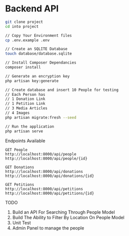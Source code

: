 # Backend API

```bash
git clone project
cd into project

// Copy Your Environment files
cp .env.example .env

// Create an SQLITE Database
touch database/database.sqlite

// Install Composer Dependancies
composer install 

// Generate an encryption key
php artisan key:generate

// Create database and insert 10 People for testing
// Each Person has
// 1 Donation Link
// 1 Petition Link
// 3 Media Articles
// 4 Images
php artisan migrate:fresh --seed

// Run the application
php artisan serve
```

Endpoints Available

```
GET People
http://localhost:8000/api/people
http://localhost:8000/api/people/{id}

GET Donations
http://localhost:8000/api/donations
http://localhost:8000/api/donations/{id}

GET Petitions
http://localhost:8000/api/petitions
http://localhost:8000/api/petitions/{id}
```

TODO 

1. Build an API For Searching Through People Model
2. Build The Ability to Filter By Location On People Model
3. Unit Test
4. Admin Panel to manage the people

